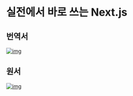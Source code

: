 # 실전에서 바로 쓰는 Next.js

## 번역서

[![img](https://image.aladin.co.kr/product/30844/87/cover200/k382831471_1.jpg)](https://www.aladin.co.kr/shop/wproduct.aspx?ItemId=308448704)

## 원서

[![img](https://static.packt-cdn.com/products/9781801073493/cover/smaller)](https://www.packtpub.com/product/real-world-nextjs/9781801073493)
